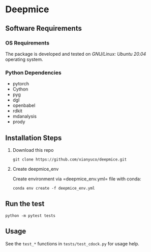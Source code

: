 # Deepmice

## Software Requirements

### OS Requirements

The package is developed and tested on *GNU/Linux: Ubuntu 20.04* operating system.

### Python Dependencies

* pytorch
* Cython
* pyg
* dgl
* openbabel
* rdkit
* mdanalysis
* prody

## Installation Steps

1. Download this repo

   ```shell
   git clone https://github.com/xianyuco/deepmice.git
   ```

2. Create deepmice_env

   Create environment via =deepmice_env.yml= file with conda:

   ```shell
   conda env create -f deepmice_env.yml
   ```

## Run the test

``` shell
python -m pytest tests
```

## Usage

See the `test_*` functions in `tests/test_cdock.py` for usage help.
